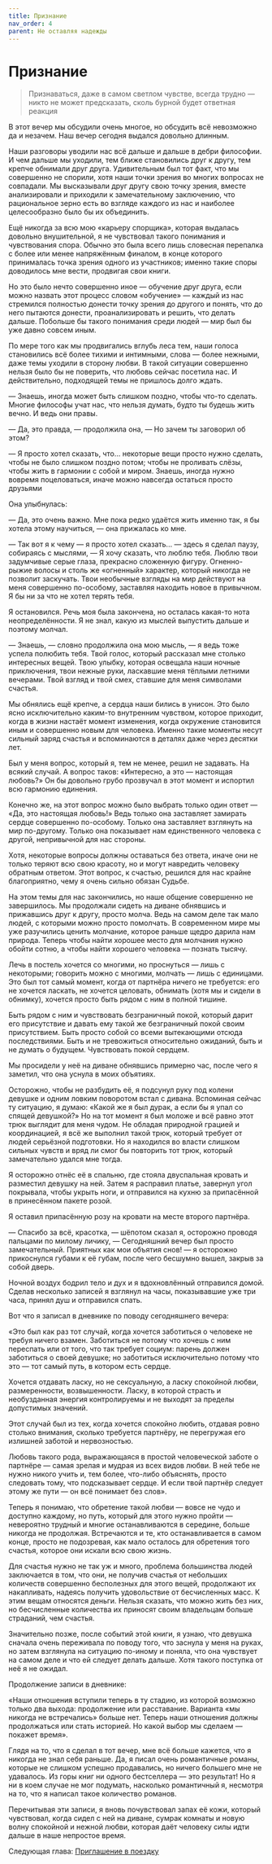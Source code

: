 ```yaml
---
title: Признание
nav_order: 4
parent: Не оставляя надежды
---
```


# Признание

> Признаваться, даже в самом светлом чувстве, всегда трудно — никто не
> может предсказать, сколь бурной будет ответная реакция


В этот вечер мы обсудили очень многое, но обсудить всё невозможно да и
незачем.  Наш вечер сегодня выдался довольно длинным.

Наши разговоры уводили нас всё дальше и дальше в дебри философии.  И
чем дальше мы уходили, тем ближе становились друг к другу, тем крепче
обнимали друг друга.  Удивительным был тот факт, что мы совершенно не
спорили, хотя наши точки зрения во многих вопросах не совпадали.  Мы
высказывали друг другу свою точку зрения, вместе анализировали и
приходили к замечательному заключению, что рациональное зерно есть во
взгляде каждого из нас и наиболее целесообразно было бы их объединить.

Ещё никогда за всю мою «карьеру спорщика», которая выдалась довольно
внушительной, я не чувствовал такого понимания и чувствования спора.
Обычно это была всего лишь словесная перепалка с более или менее
напряжённым финалом, в конце которого принималась точка зрения одного
из участников; именно такие споры доводилось мне вести, продвигая свои
книги.

Но это было нечто совершенно иное — обучение друг друга, если можно
назвать этот процесс словом «обучение» — каждый из нас стремился
полностью донести точку зрения до другого и понять, что до него
пытаются донести, проанализировать и решить, что делать дальше.
Побольше бы такого понимания среди людей — мир был бы уже давно совсем
иным.

По мере того как мы продвигались вглубь леса тем, наши голоса
становились всё более тихими и интимными, слова — более нежными, даже
темы уходили в сторону любви.  В такой ситуации совершенно нельзя было
бы не поверить, что любовь сейчас посетила нас.  И действительно,
подходящей темы не пришлось долго ждать.

— Знаешь, иногда может быть слишком поздно, чтобы что-то сделать.
Многие философы учат нас, что нельзя думать, будто ты будешь жить
вечно.  И ведь они правы.

— Да, это правда, — продолжила она, — Но зачем ты заговорил об этом?

— Я просто хотел сказать, что... некоторые вещи просто нужно сделать,
чтобы не было слишком поздно потом; чтобы не проливать слёзы, чтобы
жить в гармонии с собой и миром.  Знаешь, иногда нужно вовремя
поцеловаться, иначе можно навсегда остаться просто друзьями

Она улыбнулась:

— Да, это очень важно.  Мне пока редко удаётся жить именно так, я бы
хотела этому научиться, — она прижалась ко мне.

— Так вот я к чему — я просто хотел сказать... — здесь я сделал паузу,
собираясь с мыслями, — Я хочу сказать, что люблю тебя.  Люблю твои
задумчивые серые глаза, прекрасно сложенную фигуру.  Огненно-рыжие
волосы и столь же «огненный» характер, который никогда не позволит
заскучать.  Твои необычные взгляды на мир действуют на меня совершенно
по-особому, заставляя находить новое в привычном.  Я бы ни за что не
хотел терять тебя.

Я остановился.  Речь моя была закончена, но осталась какая-то нота
неопределённости.  Я не знал, какую из мыслей выпустить дальше и
поэтому молчал.

— Знаешь, — словно продолжила она мою мысль, — я ведь тоже успела
полюбить тебя.  Твой голос, который рассказал мне столько интересных
вещей.  Твою улыбку, которая освещала наши ночные приключения, твои
нежные руки, ласкавшие меня тёплыми летними вечерами.  Твой взгляд и
твой смех, ставшие для меня символами счастья.

Мы обнялись ещё крепче, а сердца наши бились в унисон.  Это было ясно
исключительно каким-то внутренним чувством, которое приходит, когда в
жизни настаёт момент изменения, когда окружение становится иным и
совершенно новым для человека.  Именно такие моменты несут сильный
заряд счастья и вспоминаются в деталях даже через десятки лет.

Был у меня вопрос, который я, тем не менее, решил не задавать.  На
всякий случай.  А вопрос таков: «Интересно, а это — настоящая любовь?»
Он бы довольно грубо прозвучал в этот момент и испортил всю гармонию
единения.

Конечно же, на этот вопрос можно было выбрать только один ответ — «Да,
это настоящая любовь!» Ведь только она заставляет замирать сердце
совершенно по-особому.  Только она заставляет взглянуть на мир
по-другому.  Только она показывает нам единственного человека с
другой, непривычной для нас стороны.

Хотя, некоторые вопросы должны оставаться без ответа, иначе они не
только теряют всю свою красоту, но и могут навредить человеку обратным
ответом. Этот вопрос, к счастью, решился для нас крайне благоприятно,
чему я очень сильно обязан Судьбе.

На этом темы для нас закончились, но наше общение совершенно не
завершилось.  Мы продолжали сидеть на диване обнявшись и прижавшись
друг к другу, просто молча.  Ведь на самом деле так мало людей, с
которыми можно просто помолчать.  В современном мире мы уже разучились
ценить молчание, которое раньше щедро дарила нам природа.  Теперь
чтобы найти хорошее место для молчания нужно обойти сотню, а чтобы
найти хорошего человека — познать тысячу.

Лечь в постель хочется со многими, но проснуться — лишь с некоторыми;
говорить можно с многими, молчать — лишь с единицами.  Это был тот
самый момент, когда от партнёра ничего не требуется: его не хочется
ласкать, не хочется целовать, обнимать (хотя мы и сидели в обнимку),
хочется просто быть рядом с ним в полной тишине.

Быть рядом с ним и чувствовать безграничный покой, который дарит его
присутствие и давать ему такой же безграничный покой своим
присутствием.  Быть просто собой со всеми вытекающими отсюда
последствиями.  Быть и не тревожиться относительно ожиданий, быть и не
думать о будущем.  Чувствовать покой сердцем.

Мы просидели у неё на диване обнявшись примерно час, после чего я
заметил, что она уснула в моих объятиях.

Осторожно, чтобы не разбудить её, я подсунул руку под колени девушке и
одним ловким поворотом встал с дивана.  Вспоминая сейчас ту ситуацию,
я думаю: «Какой же я был дурак, а если бы я упал со спящей девушкой?»
Но на тот момент я был моложе и всё равно этот трюк выглядит для меня
чудом.  Не обладая природной грацией и координацией, я всё же выполнил
такой трюк, который требует от людей серьёзной подготовки.  Но я
находился во власти слишком сильных чувств и вряд ли смог бы повторить
тот трюк, который замечательно удался мне тогда.

Я осторожно отнёс её в спальню, где стояла двуспальная кровать и
разместил девушку на ней.  Затем я расправил платье, завернул угол
покрывала, чтобы укрыть ноги, и отправился на кухню за припасённой в
принесённом пакете розой.

Я оставил припасённую розу на кровати на месте второго партнёра.

— Спасибо за всё, красотка, — шёпотом сказал я, осторожно проводя
пальцами по милому личику, — Сегодняшний вечер был просто
замечательный.  Приятных как мои объятия снов! — я осторожно
прикоснулся губами к её губам, после чего бесшумно вышел, закрыв за
собой дверь.

Ночной воздух бодрил тело и дух и я вдохновлённый отправился домой.
Сделав несколько записей я взглянул на часы, показывавшие уже три
часа, принял душ и отправился спать.

Вот что я записал в дневнике по поводу сегодняшнего вечера:

«Это был как раз тот случай, когда хочется заботиться о человеке не
требуя ничего взамен.  Заботиться не потому что хочешь с ним переспать
или от того, что так требует социум: парень должен заботиться о своей
девушке; но заботиться исключительно потому что это — тот самый путь,
в котором есть сердце.

Хочется отдавать ласку, но не сексуальную, а ласку спокойной любви,
размеренности, возвышенности.  Ласку, в которой страсть и необузданная
энергия контролируемы и не выходят за пределы допустимых значений.

Этот случай был из тех, когда хочется спокойно любить, отдавая ровно
столько внимания, сколько требуется партнёру, не перегружая его
излишней заботой и нервозностью.

Любовь такого рода, выражающаяся в простой человеческой заботе о
партнёре — самая зрелая и мудрая из всех видов любви.  В ней тебе не
нужно никого учить и, тем более, что-либо объяснять, просто следовать
тому, что подсказывает сердце.  И если твой партнёр следует этому же
пути — он всё понимает без слов».

Теперь я понимаю, что обретение такой любви — вовсе не чудо и доступно
каждому, но путь, который для этого нужно пройти — невероятно трудный
и многие останавливаются в середине, больше никогда не продолжая.
Встречаются и те, кто останавливается в самом конце, просто не
подозревая, как мало осталось для обретения того счастья, которое они
искали всю свою жизнь.

Для счастья нужно не так уж и много, проблема большинства людей
заключается в том, что они, не получив счастья от небольших количеств
совершенно бесполезных для этого вещей, продолжают их накапливать,
надеясь получить удовольствие от бесчисленных масс.  К этим вещам
относятся деньги.  Нельзя сказать, что можно жить без них, но
бесчисленные количества их приносят своим владельцам больше страданий,
чем счастья.

Значительно позже, после событий этой книги, я узнаю, что девушка
сначала очень переживала по поводу того, что заснула у меня на руках,
но затем взглянула на ситуацию по-иному и поняла, что она чувствует на
самом деле и что ей следует делать дальше.  Хотя такого поступка от
неё я не ожидал.

Продолжение записи в дневнике:

«Наши отношения вступили теперь в ту стадию, из которой возможно
только два выхода: продолжение или расставание.  Варианта «мы никогда
не встречались» больше нет.  Теперь наши отношения должны продолжаться
или стать историей.  Но какой выбор мы сделаем — покажет время».

Глядя на то, что я сделал в тот вечер, мне всё больше кажется, что я
никогда не знал себя раньше.  Да, я писал очень романтичные романы,
которые не слишком успешно продавались, но ничего большего мне не
удавалось.  Из горы книг ни одного бестселлера — это результат!  Но я
ни в коем случае не мог подумать, насколько романтичный я, несмотря на
то, что я написал такое количество романов.

Перечитывая эти записи, я вновь почувствовал запах её кожи, который
чувствовал, когда сидел с ней на диване, сумрак комнаты и новую волну
спокойной и нежной любви, которая даёт человеку силы идти дальше в
наше непростое время.

Следующая глава: <a href="{{ site.baseurl }}{% link 5-outside/1-travel.md %}">Приглашение в поездку</a>
